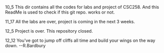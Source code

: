 10_5
This dir contains all the codes for labs and project of CSC258. 
And this ReadMe is used to check if this git repo. works or not. 

11_17 
All the labs are over, project is coming in the next 3 weeks.

12_5
Project is over. This repository closed.

12_12
You've got to jump off cliffs all time and build your wings on the way down. --R.Bardbury
